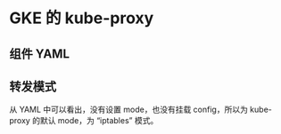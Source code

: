 # GKE 的 kube-proxy

## 组件 YAML

<FileBlock file="vendor/gcloud/kube-proxy.yaml" showLineNumbers />

## 转发模式

从 YAML 中可以看出，没有设置 mode，也没有挂载 config，所以为 kube-proxy 的默认 mode，为 “iptables” 模式。
